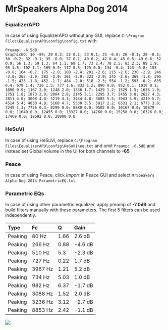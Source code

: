 # MrSpeakers Alpha Dog 2014

### EqualizerAPO
In case of using EqualizerAPO without any GUI, replace `C:\Program Files\EqualizerAPO\config\config.txt`
with:
```
Preamp: -6.5dB
GraphicEQ: 10 -84; 20 0.3; 22 0.1; 23 0.1; 25 -0.0; 26 -0.1; 28 -0.1; 30 -0.2; 32 -0.1; 35 -0.0; 37 0.1; 40 0.2; 42 0.4; 45 0.5; 49 0.6; 52 0.9; 56 1.3; 59 1.3; 64 1.1; 68 1.7; 73 2.4; 78 2.5; 83 2.3; 89 1.9; 95 1.5; 102 1.1; 109 0.9; 117 0.5; 125 0.0; 134 -0.4; 143 -0.8; 153 -0.8; 164 -0.7; 175 -2.0; 188 -2.4; 201 -2.6; 215 -2.6; 230 -2.9; 246 -3.0; 263 -3.0; 282 -2.9; 301 -2.9; 323 -2.9; 345 -2.6; 369 -1.8; 395 -1.5; 423 -1.8; 452 -1.7; 484 -2.0; 518 -2.3; 554 -1.2; 593 -0.2; 635 0.4; 679 1.4; 726 1.5; 777 1.6; 832 1.2; 890 0.8; 952 0.1; 1019 0.1; 1090 0.9; 1167 2.0; 1248 2.0; 1336 1.7; 1429 1.2; 1529 1.5; 1636 1.9; 1751 1.8; 1873 2.9; 2004 2.8; 2145 3.1; 2295 3.7; 2455 3.8; 2627 4.3; 2811 4.0; 3008 4.0; 3219 4.1; 3444 4.8; 3685 5.5; 3943 5.9; 4219 5.7; 4514 5.4; 4830 4.9; 5168 4.7; 5530 3.5; 5917 2.2; 6331 2.1; 6775 3.0; 7249 1.3; 7756 0.3; 8299 0.0; 8880 0.0; 9502 0.0; 10167 0.0; 10879 0.0; 11640 0.0; 12455 0.0; 13327 0.0; 14260 0.0; 15258 0.0; 16326 0.0; 17469 0.0; 18692 0.0; 20000 0.0
```

### HeSuVi
In case of using HeSuVi, replace `C:\Program Files\EqualizerAPO\config\HeSuVi\eq.txt` and omit `Preamp:
-6.5dB` and instead set Global volume in the UI for both channels to **-65**

### Peace
In case of using Peace, click *Import* in Peace GUI and select `MrSpeakers Alpha Dog 2014 ParametricEQ.txt`.

### Parametric EQs
In case of using other parametric equalizer, apply preamp of **-7.0dB** and build filters manually with
these parameters. The first 5 filters can be used independently.

| Type    | Fc      |    Q | Gain    |
|:--------|:--------|:-----|:--------|
| Peaking | 80 Hz   | 1.66 | 2.6 dB  |
| Peaking | 266 Hz  | 0.88 | -4.6 dB |
| Peaking | 510 Hz  | 5.3  | -2.3 dB |
| Peaking | 727 Hz  | 0.22 | 1.7 dB  |
| Peaking | 3967 Hz | 1.21 | 5.2 dB  |
| Peaking | 734 Hz  | 5.03 | 1.0 dB  |
| Peaking | 982 Hz  | 6.37 | -1.7 dB |
| Peaking | 3088 Hz | 1.52 | 2.0 dB  |
| Peaking | 3236 Hz | 3.12 | -2.7 dB |
| Peaking | 8853 Hz | 2.42 | -1.1 dB |

![](https://raw.githubusercontent.com/jaakkopasanen/AutoEq/master/results/innerfidelity/sbaf-serious/MrSpeakers%20Alpha%20Dog%202014/MrSpeakers%20Alpha%20Dog%202014.png)